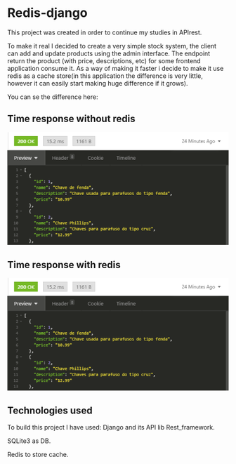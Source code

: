 # Redis-django
This project was created in order to continue my studies in APIrest.

To make it real I decided to create a very simple stock system, the client can add and update products using the admin interface. The endpoint return the product (with price, descriptions, etc)
for some frontend application consume it. As a way of making it faster i decide to make it use redis as a cache store(in this application the difference is very little, however it can 
easily start making huge difference if it grows).

You can se the difference here:

## Time response without redis

![Alt text](./images/APIsem.png?raw=true "without")

## Time response with redis

![Alt text](./images/APIsem.png?raw=true "with")

## Technologies used
To build this project I have used:
Django and its API lib Rest_framework.

SQLite3 as DB.

Redis to store cache.
